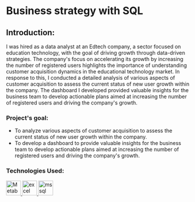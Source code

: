 # Business strategy with SQL

## Introduction:

I was hired as a data analyst at an Edtech company, a sector focused on education technology, with the goal of driving growth through data-driven strategies. The company's focus on accelerating its growth by increasing the number of registered users highlights the importance of understanding customer acquisition dynamics in the educational technology market. In response to this, I conducted a detailed analysis of various aspects of customer acquisition to assess the current status of new user growth within the company. The dashboard I developed provided valuable insights for the business team to develop actionable plans aimed at increasing the number of registered users and driving the company's growth.

### Project's goal:

- To analyze various aspects of customer acquisition to assess the current status of new user growth within the company.
- To develop a dashboard to provide valuable insights for the business team to develop actionable plans aimed at increasing the number of registered users and driving the company's growth.

### Technologies Used:


  <a href="https://www.metabase.com/" target="_blank" rel="noreferrer"> <img src="https://icon-icons.com/pt/icone/metabase-logo/170959" alt="Metabase" width="40" height="40" style="display:inline;"/> </a>
  <a href="https://www.microsoft.com/pt-br/microsoft-365/excel" target="_blank" rel="noreferrer"> <img src="https://seeklogo.com/images/E/excel-logo-974BFF9CB9-seeklogo.com.png" alt="excel" width="40" height="40"/> 
  <a href="https://www.microsoft.com/en-us/sql-server" target="_blank" rel="noreferrer"> <img src="https://www.svgrepo.com/show/303229/microsoft-sql-server-logo.svg" alt="mssql" width="40" height="40"/> </a> 
